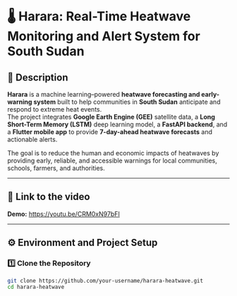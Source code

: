 # 🌡️ Harara: Real-Time Heatwave Monitoring and Alert System for South Sudan

## 🧭 Description  

**Harara** is a machine learning–powered **heatwave forecasting and early-warning system** built to help communities in **South Sudan** anticipate and respond to extreme heat events.  
The project integrates **Google Earth Engine (GEE)** satellite data, a **Long Short-Term Memory (LSTM)** deep learning model, a **FastAPI backend**, and a **Flutter mobile app** to provide **7-day-ahead heatwave forecasts** and actionable alerts.  

The goal is to reduce the human and economic impacts of heatwaves by providing early, reliable, and accessible warnings for local communities, schools, farmers, and authorities.

---

## 🔗 Link to the video  

**Demo:** https://youtu.be/CRM0xN97bFI

---

## ⚙️ Environment and Project Setup  

### 1️⃣ Clone the Repository  
```bash
git clone https://github.com/your-username/harara-heatwave.git
cd harara-heatwave
